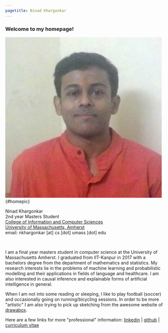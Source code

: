 ```yaml
---
pagetitle: Ninad Khargonkar
---
```


### Welcome to my homepage!

![home](./etc/ninad-01.jpg){#homepic}

Ninad Khargonkar  
2nd year Masters Student  
[College of Information and Computer Sciences](https://www.cics.umass.edu/)  
[University of Massachusetts, Amherst](https://www.umass.edu/)  
email: nkhargonkar [at] cs [dot] umass [dot] edu

</br>

I am a final year masters student in computer science at the University of Massachusetts Amherst. 
I graduated from IIT-Kanpur in 2017  with a bachelors degree from the department of mathematics and statistics.
My research interests lie in the problems of machine learning and  probabilistic modelling and their applications in fields
of language and healthcare. I am also interested in causal inference and explainable forms of artificial 
intelligence in general.

When I am not into some reading or sleeping, I like to play football 
(soccer) and occasionally going on running/bicycling sessions. In order to 
be more "artistic" I am also trying to pick up sketching from
the awesome website of [drawabox](https://drawabox.com/).

Here are a few links for more "professional" information:
[linkedin](https://www.linkedin.com/in/ninadkhargonkar/) |
[github](https://github.com/ninception) |
[curriculum vitae](./etc/CV_NinadKhargonkar.pdf)


